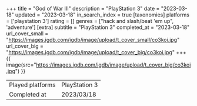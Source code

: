 +++
title = "God of War III"
description = "PlayStation 3"
date = "2023-03-18"
updated = "2023-03-18"
in_search_index = true
[taxonomies]
platforms = ['playstation 3']
rating = []
genres = ["hack and slash/beat 'em up", 'adventure']
[extra]
subtitle = "PlayStation 3"
completed_at = "2023-03-18"
url_cover_small = "https://images.igdb.com/igdb/image/upload/t_cover_small/co3koi.jpg"
url_cover_big = "https://images.igdb.com/igdb/image/upload/t_cover_big/co3koi.jpg"
+++
{{ image(src="https://images.igdb.com/igdb/image/upload/t_cover_big/co3koi.jpg") }}

|              |            |
| ------------ | ---------- |
| Played platforms    | PlayStation 3 |
| Completed at | 2023/03/18 |

